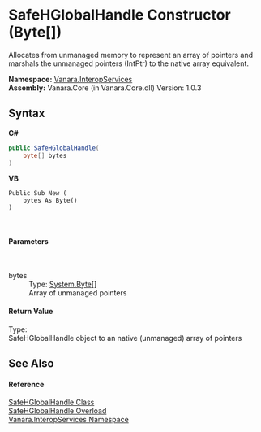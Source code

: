 # SafeHGlobalHandle Constructor (Byte[])
 

Allocates from unmanaged memory to represent an array of pointers and marshals the unmanaged pointers (IntPtr) to the native array equivalent.

**Namespace:**&nbsp;<a href="46913109-b3e0-3b59-6f7f-071f8aa90bf0">Vanara.InteropServices</a><br />**Assembly:**&nbsp;Vanara.Core (in Vanara.Core.dll) Version: 1.0.3

## Syntax

**C#**<br />
``` C#
public SafeHGlobalHandle(
	byte[] bytes
)
```

**VB**<br />
``` VB
Public Sub New ( 
	bytes As Byte()
)
```

<br />

#### Parameters
&nbsp;<dl><dt>bytes</dt><dd>Type: <a href="http://msdn2.microsoft.com/en-us/library/yyb1w04y" target="_blank">System.Byte</a>[]<br />Array of unmanaged pointers</dd></dl>

#### Return Value
Type: <br />SafeHGlobalHandle object to an native (unmanaged) array of pointers

## See Also


#### Reference
<a href="4c2cd539-fef9-cc3c-3314-5b00f1ef3d9e">SafeHGlobalHandle Class</a><br /><a href="19de85bd-a5c8-e425-e145-6df69732475c">SafeHGlobalHandle Overload</a><br /><a href="46913109-b3e0-3b59-6f7f-071f8aa90bf0">Vanara.InteropServices Namespace</a><br />